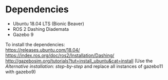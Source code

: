 # Dependencies
- Ubuntu 18.04 LTS (Bionic Beaver)
- ROS 2 Dashing Diademata
- Gazebo 9

To install the dependencies: <br>
https://releases.ubuntu.com/18.04/<br>
https://index.ros.org/doc/ros2/Installation/Dashing/<br>
http://gazebosim.org/tutorials?tut=install_ubuntu&cat=install (Use the <i>Alternative installation: step-by-step</i> and replace all instances of gazebo11 with gazebo9)
